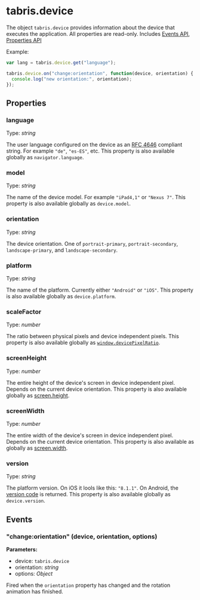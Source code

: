 ---
---
# tabris.device

The object `tabris.device` provides information about the device that executes the application. All properties are read-only.
Includes [Events API](Events.md), [Properties API](Properties.md)

Example:

```js
var lang = tabris.device.get("language");

tabris.device.on("change:orientation", function(device, orientation) {
  console.log("new orientation:", orientation);
});
```

## Properties

### language
Type: *string*

The user language configured on the device as an [RFC 4646](http://tools.ietf.org/html/rfc4646) compliant string. For example `"de"`, `"es-ES"`, etc. This property is also available globally as `navigator.language`.
### model

Type: *string*

The name of the device model. For example `"iPad4,1"` or `"Nexus 7"`. This property is also available globally as `device.model`.
### orientation

Type: *string*

The device orientation. One of `portrait-primary`, `portrait-secondary`, `landscape-primary`, and `landscape-secondary`.
### platform

Type: *string*

The name of the platform. Currently either `"Android"` or `"iOS"`. This property is also available globally as `device.platform`.
### scaleFactor

Type: *number*

The ratio between physical pixels and device independent pixels. This property is also available globally as [`window.devicePixelRatio`](https://developer.mozilla.org/en-US/docs/Web/API/Window.devicePixelRatio).
### screenHeight

Type: *number*

The entire height of the device's screen in device independent pixel. Depends on the current device orientation. This property is also available globally as [screen.height](https://developer.mozilla.org/en-US/docs/Web/API/Screen.height).
### screenWidth

Type: *number*

The entire width of the device's screen in device independent pixel. Depends on the current device orientation. This property is also available as globally as [screen.width](https://developer.mozilla.org/en-US/docs/Web/API/Screen.width).
### version

Type: *string*

The platform version. On iOS it lools like this: `"8.1.1"`. On Android, the [version code](https://developer.android.com/reference/android/os/Build.VERSION_CODES.html) is returned. This property is also available globally as `device.version`.

## Events

### "change:orientation" (device, orientation, options)

**Parameters:** 

- device: `tabris.device`
- orientation: *string*
- options: *Object*

Fired when the `orientation` property has changed and the rotation animation has finished.

